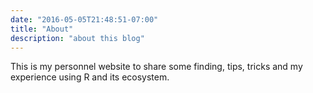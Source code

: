 ```yaml
---
date: "2016-05-05T21:48:51-07:00"
title: "About"
description: "about this blog"
---
```


This is my personnel website to share some finding, tips, tricks and my experience using R and its ecosystem.
